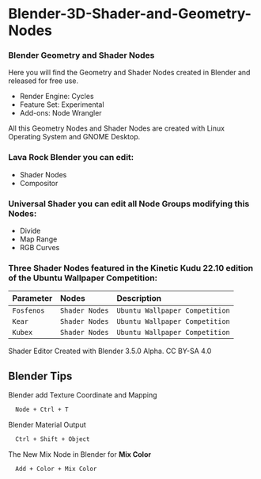 # Blender-3D-Shader-and-Geometry-Nodes
### Blender Geometry and Shader Nodes

Here you will find the Geometry and Shader Nodes created in Blender and released for free use.

- Render Engine: Cycles
- Feature Set: Experimental
- Add-ons: Node Wrangler

All this Geometry Nodes and Shader Nodes are created with Linux Operating System and GNOME Desktop.

### **Lava Rock Blender** you can edit:

- Shader Nodes
- Compositor

### **Universal Shader** you can edit all **Node Groups** modifying this Nodes:

- Divide
- Map Range
- RGB Curves

### Three Shader Nodes featured in the **Kinetic Kudu** 22.10 edition of the Ubuntu Wallpaper Competition:

| Parameter | Nodes    | Description                |
| :-------- | :------- | :------------------------- |
| `Fosfenos`| `Shader Nodes` | `Ubuntu Wallpaper Competition`|
| `Kear`    | `Shader Nodes` | `Ubuntu Wallpaper Competition`|
| `Kubex`   | `Shader Nodes` | `Ubuntu Wallpaper Competition`|

Shader Editor Created with Blender 3.5.0 Alpha. CC BY-SA 4.0

## Blender Tips

Blender add Texture Coordinate and Mapping

```bash
  Node + Ctrl + T
```

Blender Material Output

```bash
  Ctrl + Shift + Object
```

The New Mix Node in Blender for **Mix Color**

```bash
  Add + Color + Mix Color
```
